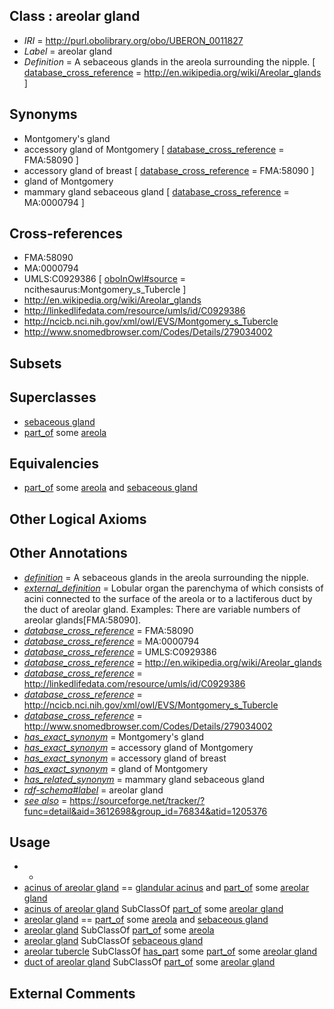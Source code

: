 
## Class : areolar gland

 * *IRI* = http://purl.obolibrary.org/obo/UBERON_0011827
 * *Label* = areolar gland
 * *Definition* = A sebaceous glands in the areola surrounding the nipple. [ [database_cross_reference](../../ef/oboInOwl#hasDbXref.md) = http://en.wikipedia.org/wiki/Areolar_glands ]

## Synonyms

 * Montgomery's gland
 * accessory gland of Montgomery [ [database_cross_reference](../../ef/oboInOwl#hasDbXref.md) = FMA:58090 ]
 * accessory gland of breast [ [database_cross_reference](../../ef/oboInOwl#hasDbXref.md) = FMA:58090 ]
 * gland of Montgomery
 * mammary gland sebaceous gland [ [database_cross_reference](../../ef/oboInOwl#hasDbXref.md) = MA:0000794 ]

## Cross-references

 * FMA:58090
 * MA:0000794
 * UMLS:C0929386 [ [oboInOwl#source](../../ce/oboInOwl#source.md) = ncithesaurus:Montgomery_s_Tubercle ]
 * http://en.wikipedia.org/wiki/Areolar_glands
 * http://linkedlifedata.com/resource/umls/id/C0929386
 * http://ncicb.nci.nih.gov/xml/owl/EVS/Montgomery_s_Tubercle
 * http://www.snomedbrowser.com/Codes/Details/279034002

## Subsets


## Superclasses

 * [sebaceous gland](../../UBERON/21/UBERON_0001821.md)
 * [part_of](../../BFO/50/BFO_0000050.md) some [areola](../../UBERON/32/UBERON_0002032.md)

## Equivalencies

 * [part_of](../../BFO/50/BFO_0000050.md) some [areola](../../UBERON/32/UBERON_0002032.md) and [sebaceous gland](../../UBERON/21/UBERON_0001821.md)

## Other Logical Axioms


## Other Annotations

 * *[definition](../../IAO/15/IAO_0000115.md)* = A sebaceous glands in the areola surrounding the nipple.
 * *[external_definition](../../UBPROP/01/UBPROP_0000001.md)* = Lobular organ the parenchyma of which consists of acini connected to the surface of the areola or to a lactiferous duct by the duct of areolar gland. Examples: There are variable numbers of areolar glands[FMA:58090].
 * *[database_cross_reference](../../ef/oboInOwl#hasDbXref.md)* = FMA:58090
 * *[database_cross_reference](../../ef/oboInOwl#hasDbXref.md)* = MA:0000794
 * *[database_cross_reference](../../ef/oboInOwl#hasDbXref.md)* = UMLS:C0929386
 * *[database_cross_reference](../../ef/oboInOwl#hasDbXref.md)* = http://en.wikipedia.org/wiki/Areolar_glands
 * *[database_cross_reference](../../ef/oboInOwl#hasDbXref.md)* = http://linkedlifedata.com/resource/umls/id/C0929386
 * *[database_cross_reference](../../ef/oboInOwl#hasDbXref.md)* = http://ncicb.nci.nih.gov/xml/owl/EVS/Montgomery_s_Tubercle
 * *[database_cross_reference](../../ef/oboInOwl#hasDbXref.md)* = http://www.snomedbrowser.com/Codes/Details/279034002
 * *[has_exact_synonym](../../ym/oboInOwl#hasExactSynonym.md)* = Montgomery's gland
 * *[has_exact_synonym](../../ym/oboInOwl#hasExactSynonym.md)* = accessory gland of Montgomery
 * *[has_exact_synonym](../../ym/oboInOwl#hasExactSynonym.md)* = accessory gland of breast
 * *[has_exact_synonym](../../ym/oboInOwl#hasExactSynonym.md)* = gland of Montgomery
 * *[has_related_synonym](../../ym/oboInOwl#hasRelatedSynonym.md)* = mammary gland sebaceous gland
 * *[rdf-schema#label](../../el/rdf-schema#label.md)* = areolar gland
 * *[see also](../../so/rdf-schema#seeAlso.md)* = https://sourceforge.net/tracker/?func=detail&aid=3612698&group_id=76834&atid=1205376

## Usage

 * -
 * [acinus of areolar gland](../../UBERON/54/UBERON_0011854.md) == [glandular acinus](../../UBERON/42/UBERON_0009842.md) and [part_of](../../BFO/50/BFO_0000050.md) some [areolar gland](../../UBERON/27/UBERON_0011827.md)
 * [acinus of areolar gland](../../UBERON/54/UBERON_0011854.md) SubClassOf [part_of](../../BFO/50/BFO_0000050.md) some [areolar gland](../../UBERON/27/UBERON_0011827.md)
 * [areolar gland](../../UBERON/27/UBERON_0011827.md) == [part_of](../../BFO/50/BFO_0000050.md) some [areola](../../UBERON/32/UBERON_0002032.md) and [sebaceous gland](../../UBERON/21/UBERON_0001821.md)
 * [areolar gland](../../UBERON/27/UBERON_0011827.md) SubClassOf [part_of](../../BFO/50/BFO_0000050.md) some [areola](../../UBERON/32/UBERON_0002032.md)
 * [areolar gland](../../UBERON/27/UBERON_0011827.md) SubClassOf [sebaceous gland](../../UBERON/21/UBERON_0001821.md)
 * [areolar tubercle](../../UBERON/28/UBERON_0011828.md) SubClassOf [has_part](../../BFO/51/BFO_0000051.md) some [part_of](../../BFO/50/BFO_0000050.md) some [areolar gland](../../UBERON/27/UBERON_0011827.md)
 * [duct of areolar gland](../../UBERON/44/UBERON_0011844.md) SubClassOf [part_of](../../BFO/50/BFO_0000050.md) some [areolar gland](../../UBERON/27/UBERON_0011827.md)

## External Comments

